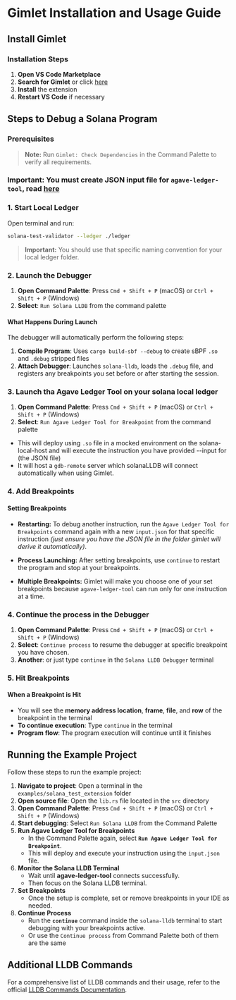 # Gimlet Installation and Usage Guide

## Install Gimlet

### Installation Steps

1. **Open VS Code Marketplace**
2. **Search for Gimlet** or click [here](https://marketplace.visualstudio.com/items?itemName=limechain.gimlet)
3. **Install** the extension
4. **Restart VS Code** if necessary

## Steps to Debug a Solana Program

### Prerequisites

>**Note:** Run `Gimlet: Check Dependencies` in the Command Palette to verify all requirements.
  
### Important: You must create JSON input file for `agave-ledger-tool`, read [here](./input-for-ledger-tool.md)

### 1. Start Local Ledger

Open terminal and run:

```zsh
solana-test-validator --ledger ./ledger
```

> **Important:** You should use that specific naming convention for your local ledger folder.

### 2. Launch the Debugger

1. **Open Command Palette**: Press `Cmd + Shift + P` (macOS) or `Ctrl + Shift + P` (Windows)
2. **Select**: `Run Solana LLDB` from the command palette

#### What Happens During Launch

The debugger will automatically perform the following steps:

1. **Compile Program**: Uses `cargo build-sbf --debug` to create sBPF `.so` and `.debug` stripped files
2. **Attach Debugger**: Launches `solana-lldb`, loads the `.debug` file, and registers any breakpoints you set before or after starting the session.

### 3. Launch tha Agave Ledger Tool on your solana local ledger
1. **Open Command Palette**: Press `Cmd + Shift + P` (macOS) or `Ctrl + Shift + P` (Windows)
2. **Select**: `Run Agave Ledger Tool for Breakpoint` from the command palette

- This will deploy using `.so` file in a mocked environment on the solana-local-host and will execute the instruction you have provided --input for (the JSON file)
- It will host a `gdb-remote` server which solanaLLDB will connect automatically when using Gimlet.
  
### 4. Add Breakpoints

#### Setting Breakpoints

- **Restarting:** To debug another instruction, run the `Agave Ledger Tool for Breakpoints` command again with a new `input.json` for that specific instruction *(just ensure you have the JSON file in the folder gimlet will derive it automatically)*.
  
- **Process Launching:** After setting breakpoints, use `continue` to restart the program and stop at your breakpoints.
  
- **Multiple Breakpoints:** Gimlet will make you choose one of your set breakpoints because `agave-ledger-tool` can run only for one instruction at a time.

### 4. Continue the process in the Debugger

1. **Open Command Palette**: Press `Cmd + Shift + P` (macOS) or `Ctrl + Shift + P` (Windows)
2. **Select**: `Continue process` to resume the debugger at specific breakpoint you have chosen.
3. **Another**: or just type `continue` in the `Solana LLDB Debugger` terminal

### 5. Hit Breakpoints

#### When a Breakpoint is Hit

- You will see the **memory address location**, **frame**, **file**, and **row** of the breakpoint in the terminal
- **To continue execution**: Type `continue` in the terminal
- **Program flow**: The program execution will continue until it finishes

## Running the Example Project

Follow these steps to run the example project:

1. **Navigate to project**: Open a terminal in the `examples/solana_test_extension` folder
2. **Open source file**: Open the `lib.rs` file located in the `src` directory
3. **Open Command Palette**: Press `Cmd + Shift + P` (macOS) or `Ctrl + Shift + P` (Windows)
4. **Start debugging**: Select `Run Solana LLDB` from the Command Palette
5. **Run Agave Ledger Tool for Breakpoints**  
   - In the Command Palette again, select **`Run Agave Ledger Tool for Breakpoint`**.  
   - This will deploy and execute your instruction using the `input.json` file.
6. **Monitor the Solana LLDB Terminal**  
   - Wait until **agave-ledger-tool** connects successfully.  
   - Then focus on the Solana LLDB terminal.
7. **Set Breakpoints**  
   - Once the setup is complete, set or remove breakpoints in your IDE as needed.
8. **Continue Process**  
   - Run the **`continue`** command inside the `solana-lldb` terminal to start debugging with your breakpoints active.
   - Or use the `Continue process` from Command Palette both of them are the same

## Additional LLDB Commands

For a comprehensive list of LLDB commands and their usage, refer to the official [LLDB Commands Documentation](https://lldb.llvm.org/use/map.html).
